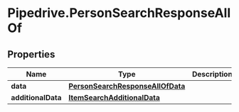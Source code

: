 # Pipedrive.PersonSearchResponseAllOf

## Properties

Name | Type | Description | Notes
------------ | ------------- | ------------- | -------------
**data** | [**PersonSearchResponseAllOfData**](PersonSearchResponseAllOfData.md) |  | [optional] 
**additionalData** | [**ItemSearchAdditionalData**](ItemSearchAdditionalData.md) |  | [optional] 



